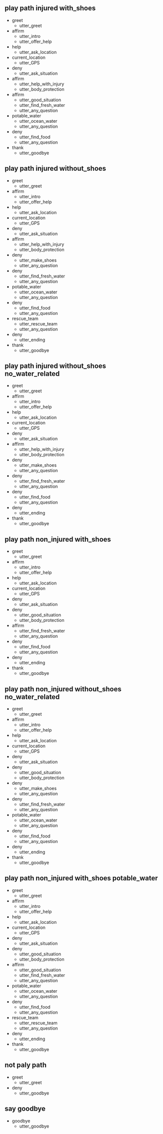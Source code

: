 ## play path injured with_shoes
* greet
  - utter_greet
* affirm
  - utter_intro
  - utter_offer_help
* help
  - utter_ask_location
* current_location
  - utter_GPS
* deny
  - utter_ask_situation
* affirm
  - utter_help_with_injury
  - utter_body_protection
* affirm
  - utter_good_situation
  - utter_find_fresh_water
  - utter_any_question
* potable_water
  - utter_ocean_water
  - utter_any_question
* deny
  - utter_find_food
  - utter_any_question
* thank
  - utter_goodbye

## play path injured without_shoes
* greet
  - utter_greet
* affirm
  - utter_intro
  - utter_offer_help
* help
  - utter_ask_location
* current_location
  - utter_GPS
* deny
  - utter_ask_situation
* affirm
  - utter_help_with_injury
  - utter_body_protection
* deny
  - utter_make_shoes
  - utter_any_question
* deny
  - utter_find_fresh_water
  - utter_any_question
* potable_water
  - utter_ocean_water
  - utter_any_question
* deny
  - utter_find_food
  - utter_any_question
* rescue_team
  - utter_rescue_team
  - utter_any_question
* deny
  - utter_ending
* thank
  - utter_goodbye

## play path injured without_shoes no_water_related
* greet
  - utter_greet
* affirm
  - utter_intro
  - utter_offer_help
* help
  - utter_ask_location
* current_location
  - utter_GPS
* deny
  - utter_ask_situation
* affirm
  - utter_help_with_injury
  - utter_body_protection
* deny
  - utter_make_shoes
  - utter_any_question
* deny
  - utter_find_fresh_water
  - utter_any_question
* deny
  - utter_find_food
  - utter_any_question
* deny
  - utter_ending
* thank
  - utter_goodbye

## play path non_injured with_shoes 
* greet
  - utter_greet
* affirm
  - utter_intro
  - utter_offer_help
* help
  - utter_ask_location
* current_location
  - utter_GPS
* deny
  - utter_ask_situation
* deny
  - utter_good_situation
  - utter_body_protection
* affirm
  - utter_find_fresh_water
  - utter_any_question
* deny
  - utter_find_food
  - utter_any_question
* deny
  - utter_ending
* thank
  - utter_goodbye

## play path non_injured without_shoes no_water_related
* greet
  - utter_greet
* affirm
  - utter_intro
  - utter_offer_help
* help
  - utter_ask_location
* current_location
  - utter_GPS
* deny
  - utter_ask_situation
* deny
  - utter_good_situation
  - utter_body_protection
* deny
  - utter_make_shoes
  - utter_any_question
* deny
  - utter_find_fresh_water
  - utter_any_question
* potable_water
  - utter_ocean_water
  - utter_any_question
* deny
  - utter_find_food
  - utter_any_question
* deny
  - utter_ending
* thank
  - utter_goodbye

## play path non_injured with_shoes potable_water
* greet
  - utter_greet
* affirm
  - utter_intro
  - utter_offer_help
* help
  - utter_ask_location
* current_location
  - utter_GPS
* deny
  - utter_ask_situation
* deny
  - utter_good_situation
  - utter_body_protection
* affirm
  - utter_good_situation
  - utter_find_fresh_water
  - utter_any_question
* potable_water
  - utter_ocean_water
  - utter_any_question
* deny
  - utter_find_food
  - utter_any_question
* rescue_team
  - utter_rescue_team
  - utter_any_question
* deny
  - utter_ending
* thank
  - utter_goodbye

## not paly path
* greet
  - utter_greet
* deny
  - utter_goodbye

## say goodbye
* goodbye
  - utter_goodbye
